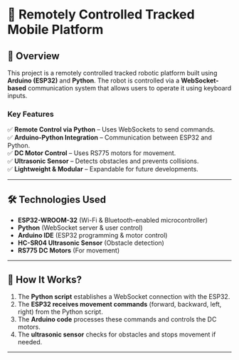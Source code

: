 # 🚀 Remotely Controlled Tracked Mobile Platform   

## 📖 Overview  
This project is a remotely controlled tracked robotic platform built using **Arduino (ESP32)** and **Python**. The robot is controlled via a **WebSocket-based** communication system that allows users to operate it using keyboard inputs.  

### **Key Features**
✅ **Remote Control via Python** – Uses WebSockets to send commands.  
✅ **Arduino-Python Integration** – Communication between ESP32 and Python.  
✅ **DC Motor Control** – Uses RS775 motors for movement.  
✅ **Ultrasonic Sensor** – Detects obstacles and prevents collisions.  
✅ **Lightweight & Modular** – Expandable for future developments.  

---

## 🛠️ Technologies Used  
- **ESP32-WROOM-32** (Wi-Fi & Bluetooth-enabled microcontroller)  
- **Python** (WebSocket server & user control)  
- **Arduino IDE** (ESP32 programming & motor control)  
- **HC-SR04 Ultrasonic Sensor** (Obstacle detection)  
- **RS775 DC Motors** (For movement)  

---

## 🎯 **How It Works?**
1. The **Python script** establishes a WebSocket connection with the ESP32.  
2. The **ESP32 receives movement commands** (forward, backward, left, right) from the Python script.  
3. The **Arduino code** processes these commands and controls the DC motors.  
4. The **ultrasonic sensor** checks for obstacles and stops movement if needed.  

---

